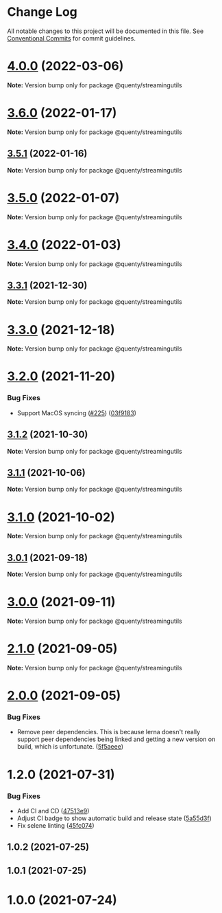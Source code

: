 # Change Log

All notable changes to this project will be documented in this file.
See [Conventional Commits](https://conventionalcommits.org) for commit guidelines.

# [4.0.0](https://github.com/Quenty/NevermoreEngine/compare/@quenty/streamingutils@3.6.0...@quenty/streamingutils@4.0.0) (2022-03-06)

**Note:** Version bump only for package @quenty/streamingutils





# [3.6.0](https://github.com/Quenty/NevermoreEngine/compare/@quenty/streamingutils@3.5.1...@quenty/streamingutils@3.6.0) (2022-01-17)

**Note:** Version bump only for package @quenty/streamingutils





## [3.5.1](https://github.com/Quenty/NevermoreEngine/compare/@quenty/streamingutils@3.5.0...@quenty/streamingutils@3.5.1) (2022-01-16)

**Note:** Version bump only for package @quenty/streamingutils





# [3.5.0](https://github.com/Quenty/NevermoreEngine/compare/@quenty/streamingutils@3.4.0...@quenty/streamingutils@3.5.0) (2022-01-07)

**Note:** Version bump only for package @quenty/streamingutils





# [3.4.0](https://github.com/Quenty/NevermoreEngine/compare/@quenty/streamingutils@3.3.1...@quenty/streamingutils@3.4.0) (2022-01-03)

**Note:** Version bump only for package @quenty/streamingutils





## [3.3.1](https://github.com/Quenty/NevermoreEngine/compare/@quenty/streamingutils@3.3.0...@quenty/streamingutils@3.3.1) (2021-12-30)

**Note:** Version bump only for package @quenty/streamingutils





# [3.3.0](https://github.com/Quenty/NevermoreEngine/compare/@quenty/streamingutils@3.2.0...@quenty/streamingutils@3.3.0) (2021-12-18)

**Note:** Version bump only for package @quenty/streamingutils





# [3.2.0](https://github.com/Quenty/NevermoreEngine/compare/@quenty/streamingutils@3.1.2...@quenty/streamingutils@3.2.0) (2021-11-20)


### Bug Fixes

* Support MacOS syncing ([#225](https://github.com/Quenty/NevermoreEngine/issues/225)) ([03f9183](https://github.com/Quenty/NevermoreEngine/commit/03f918392c6a5bdd33f8a17c38de371d1e06c67a))





## [3.1.2](https://github.com/Quenty/NevermoreEngine/compare/@quenty/streamingutils@3.1.1...@quenty/streamingutils@3.1.2) (2021-10-30)

**Note:** Version bump only for package @quenty/streamingutils





## [3.1.1](https://github.com/Quenty/NevermoreEngine/compare/@quenty/streamingutils@3.1.0...@quenty/streamingutils@3.1.1) (2021-10-06)

**Note:** Version bump only for package @quenty/streamingutils





# [3.1.0](https://github.com/Quenty/NevermoreEngine/compare/@quenty/streamingutils@3.0.1...@quenty/streamingutils@3.1.0) (2021-10-02)

**Note:** Version bump only for package @quenty/streamingutils





## [3.0.1](https://github.com/Quenty/NevermoreEngine/compare/@quenty/streamingutils@3.0.0...@quenty/streamingutils@3.0.1) (2021-09-18)

**Note:** Version bump only for package @quenty/streamingutils





# [3.0.0](https://github.com/Quenty/NevermoreEngine/compare/@quenty/streamingutils@2.1.0...@quenty/streamingutils@3.0.0) (2021-09-11)

**Note:** Version bump only for package @quenty/streamingutils





# [2.1.0](https://github.com/Quenty/NevermoreEngine/compare/@quenty/streamingutils@2.0.0...@quenty/streamingutils@2.1.0) (2021-09-05)

**Note:** Version bump only for package @quenty/streamingutils





# [2.0.0](https://github.com/Quenty/NevermoreEngine/compare/@quenty/streamingutils@1.2.0...@quenty/streamingutils@2.0.0) (2021-09-05)


### Bug Fixes

* Remove peer dependencies. This is because lerna doesn't really support peer dependencies being linked and getting a new version on build, which is unfortunate. ([5f5aeee](https://github.com/Quenty/NevermoreEngine/commit/5f5aeeea8de9975435309e53679f0ef7064f9dd0))





# 1.2.0 (2021-07-31)


### Bug Fixes

* Add CI and CD ([47513e9](https://github.com/Quenty/NevermoreEngine/commit/47513e9b568162707534af132396dd8756947dd3))
* Adjust CI badge to show automatic build and release state ([5a55d3f](https://github.com/Quenty/NevermoreEngine/commit/5a55d3f19bf8d66a760d67da9b56ed47fab74656))
* Fix selene linting ([45fc074](https://github.com/Quenty/NevermoreEngine/commit/45fc07489ee59127ac6582689f19a0e87c1e5b5a))



## 1.0.2 (2021-07-25)



## 1.0.1 (2021-07-25)



# 1.0.0 (2021-07-24)
